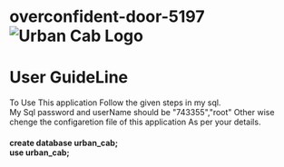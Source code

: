 # overconfident-door-5197![Urban Cab Logo](https://user-images.githubusercontent.com/107469553/220273792-8ba22af4-543e-4ae2-8c38-f0bb24a01876.png)

<h1>User GuideLine</h1>
To Use This application Follow the given steps in my sql.<br/>
My Sql password and userName should be "743355","root" Other wise chenge the configaretion file of this application As per your details.<br/>
<h4>create database urban_cab;<br/>
use urban_cab;</h4>
